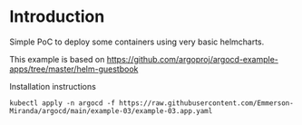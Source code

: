 # Introduction
Simple PoC to deploy some containers using very basic helmcharts.

This example is based on https://github.com/argoproj/argocd-example-apps/tree/master/helm-guestbook

Installation instructions

```
kubectl apply -n argocd -f https://raw.githubusercontent.com/Emmerson-Miranda/argocd/main/example-03/example-03.app.yaml
```